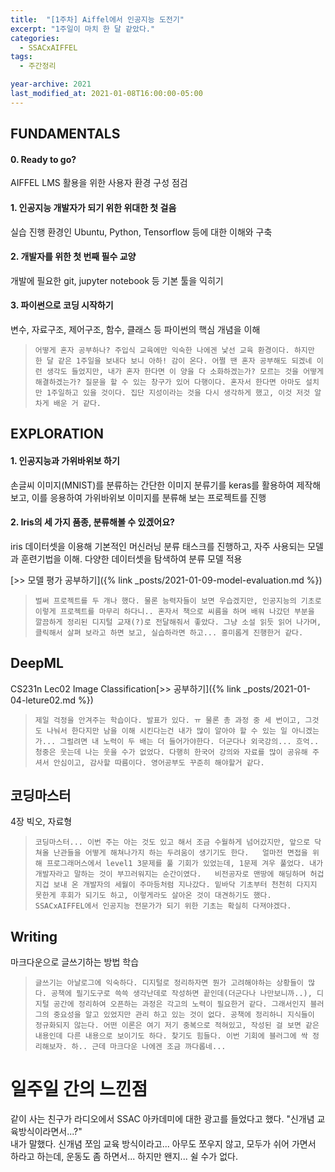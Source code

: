 ```yaml
---
title:  "[1주차] Aiffel에서 인공지능 도전기"
excerpt: "1주일이 마치 한 달 같았다."
categories:
  - SSACxAIFFEL
tags:
  - 주간정리

year-archive: 2021
last_modified_at: 2021-01-08T16:00:00-05:00
---
```


## FUNDAMENTALS
#### 0. Ready to go?   
AIFFEL LMS 활용을 위한 사용자 환경 구성 점검   
#### 1. 인공지능 개발자가 되기 위한 위대한 첫 걸음   
실습 진행 환경인 Ubuntu, Python, Tensorflow 등에 대한 이해와 구축   
#### 2. 개발자를 위한 첫 번째 필수 교양   
개발에 필요한 git, jupyter notebook 등 기본 툴을 익히기   
#### 3. 파이썬으로 코딩 시작하기   
변수, 자료구조, 제어구조, 함수, 클래스 등 파이썬의 핵심 개념을 이해  


>``어떻게 혼자 공부하나? 주입식 교육에만 익숙한 나에겐 낯선 교육 환경이다. 하지만 한 달 같은 1주일을 보내다 보니 아하! 감이 온다. 어쩔 땐 혼자 공부해도 되겠네 이런 생각도 들었지만, 내가 혼자 한다면 이 양을 다 소화하겠는가? 모르는 것을 어떻게 해결하겠는가? 질문을 할 수 있는 창구가 있어 다행이다. 혼자서 한다면 아마도 설치만 1주일하고 있을 것이다. 집단 지성이라는 것을 다시 생각하게 했고, 이것 저것 알차게 배운 거 같다.``

## EXPLORATION  
#### 1. 인공지능과 가위바위보 하기   
손글씨 이미지(MNIST)를 분류하는 간단한 이미지 분류기를 keras를 활용하여 제작해 보고, 이를 응용하여 가위바위보 이미지를 분류해 보는 프로젝트를 진행   

#### 2. Iris의 세 가지 품종, 분류해볼 수 있겠어요?   
iris 데이터셋을 이용해 기본적인 머신러닝 분류 태스크를 진행하고, 자주 사용되는 모델과 훈련기법을 이해. 다양한 데이터셋을 탐색하여 분류 모델 적용  

[>> 모델 평가 공부하기]({% link _posts/2021-01-09-model-evaluation.md %})

> `벌써 프로젝트를 두 개나 했다. 물론 능력자들이 보면 우습겠지만, 인공지능의 기초로 이렇게 프로젝트를 마무리 하다니.. 혼자서 책으로 씨름을 하며 배워 나갔던 부분을 깔끔하게 정리된 디지털 교재(?)로 전달해줘서 좋았다. 그냥 소설 읽듯 읽어 나가며, 클릭해서 살펴 보라고 하면 보고, 실습하라면 하고... 흥미롭게 진행한거 같다. `  

## DeepML   
CS231n Lec02 Image Classification[>> 공부하기]({% link _posts/2021-01-04-leture02.md %})

> `제일 걱정을 안겨주는 학습이다. 발표가 있다. ㅠ 물론 총 과정 중 세 번이고, 그것도 나눠서 한다지만 남을 이해 시킨다는건 내가 많이 알아야 할 수 있는 일 아니겠는가... 그럴려면 내 노력이 두 배는 더 들어가야한다. 더군다나 외국강의... 흐억..  청중은 웃는데 나는 웃을 수가 없었다. 다행히 한국어 강의와 자료를 많이 공유해 주셔서 안심이고, 감사할 따름이다. 영어공부도 꾸준히 해야할거 같다.`


## 코딩마스터   
4장 빅오, 자료형   

> ``코딩마스터... 이번 주는 아는 것도 있고 해서 조금 수월하게 넘어갔지만, 앞으로 닥쳐올 난관들을 어떻게 해쳐나가지 하는 두려움이 생기기도 한다.  
얼마전 면접을 위해 프로그래머스에서 level1 3문제를 풀 기회가 있었는데, 1문제 겨우 풀었다. 내가 개발자라고 말하는 것이 부끄러워지는 순간이였다.  
비전공자로 맨땅에 해딩하며 허겁지겁 보내 온 개발자의 세월이 주마등처럼 지나갔다. 밑바닥 기초부터 천천히 다지지 못한게 후회가 되기도 하고, 이렇게라도 살아온 것이 대견하기도 했다.  
SSACxAIFFEL에서 인공지능 전문가가 되기 위한 기초는 확실히 다져야겠다.``

## Writing
마크다운으로 글쓰기하는 방법 학습

> ``글쓰기는 아날로그에 익숙하다. 디지털로 정리하자면 뭔가 고려해야하는 상황들이 많다. 공책에 필기도구로 쓱쓱 생각난데로 작성하면 끝인데(더군다나 나만보니까..), 디지털 공간에 정리하여 오픈하는 과정은 각고의 노력이 필요한거 같다. 그래서인지 블러그의 중요성을 알고 있었지만 관리 하고 있는 것이 없다.
공책에 정리하니 지식들이 정규화되지 않는다. 어떤 이론은 여기 저기 중복으로 적혀있고, 작성된 걸 보면 같은 내용인데 다른 내용으로 보이기도 하다. 찾기도 힘들다. 이번 기회에 블러그에 싹 정리해보자. 하.. 근데 마크다운 나에겐 조금 까다롭네...``  

# 일주일 간의 느낀점
같이 사는 친구가 라디오에서 SSAC 아카데미에 대한 광고를 들었다고 했다. "신개념 교육방식이라면서...?"      
내가 말했다. 신개념 쪼임 교육 방식이라고... 아무도 쪼우지 않고, 모두가 쉬어 가면서 하라고 하는데, 운동도 좀 하면서... 하지만 왠지... 쉴 수가 없다.
